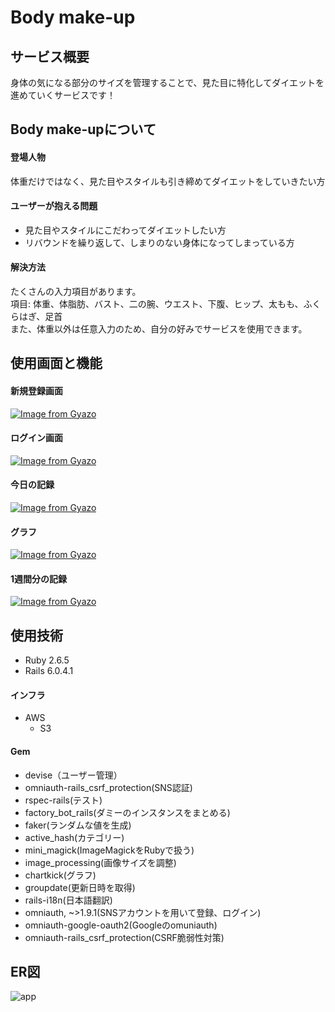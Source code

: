 # Body make-up

## サービス概要
身体の気になる部分のサイズを管理することで、見た目に特化してダイエットを進めていくサービスです！

## Body make-upについて

#### 登場人物
体重だけではなく、見た目やスタイルも引き締めてダイエットをしていきたい方

#### ユーザーが抱える問題
- 見た目やスタイルにこだわってダイエットしたい方
- リバウンドを繰り返して、しまりのない身体になってしまっている方

#### 解決方法
たくさんの入力項目があります。<br>
項目: 体重、体脂肪、バスト、二の腕、ウエスト、下腹、ヒップ、太もも、ふくらはぎ、足首<br>
また、体重以外は任意入力のため、自分の好みでサービスを使用できます。

## 使用画面と機能
#### 新規登録画面
[![Image from Gyazo](https://i.gyazo.com/65d685e1b39aadc28632cc02012ec969.gif)](https://gyazo.com/65d685e1b39aadc28632cc02012ec969)

#### ログイン画面
[![Image from Gyazo](https://i.gyazo.com/5c283eed4e338680fb4e98820f3ad016.gif)](https://gyazo.com/5c283eed4e338680fb4e98820f3ad016)

#### 今日の記録
[![Image from Gyazo](https://i.gyazo.com/275af20fefd47f4934c38b522ae442c7.gif)](https://gyazo.com/275af20fefd47f4934c38b522ae442c7)

#### グラフ
[![Image from Gyazo](https://i.gyazo.com/eba06cc8c1a1c5e44c32dd9c073e7fc5.gif)](https://gyazo.com/eba06cc8c1a1c5e44c32dd9c073e7fc5)

#### 1週間分の記録
[![Image from Gyazo](https://i.gyazo.com/84e3a432500e5c9b8063f558afa5331f.gif)](https://gyazo.com/84e3a432500e5c9b8063f558afa5331f)

## 使用技術
- Ruby 2.6.5
- Rails 6.0.4.1

#### インフラ
- AWS
  - S3

#### Gem
- devise（ユーザー管理）
- omniauth-rails_csrf_protection(SNS認証)
- rspec-rails(テスト)
- factory_bot_rails(ダミーのインスタンスをまとめる)
- faker(ランダムな値を生成)
- active_hash(カテゴリー)
- mini_magick(ImageMagickをRubyで扱う)
- image_processing(画像サイズを調整)
- chartkick(グラフ)
- groupdate(更新日時を取得)
- rails-i18n(日本語翻訳)
- omniauth, ~>1.9.1(SNSアカウントを用いて登録、ログイン)
- omniauth-google-oauth2(Googleのomuniauth)
- omniauth-rails_csrf_protection(CSRF脆弱性対策)


## ER図
![app](https://user-images.githubusercontent.com/86353443/141245815-b03b86ce-0070-45bc-9e8b-3b4f903280f9.png)